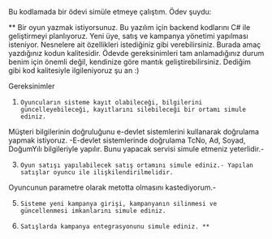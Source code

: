 Bu kodlamada bir ödevi simüle etmeye çalıştım. Ödev şuydu:

** Bir oyun yazmak istiyorsunuz. Bu yazılım için backend kodlarını C# ile geliştirmeyi planlıyoruz. Yeni üye, satış ve kampanya yönetimi yapılması isteniyor. Nesnelere ait özellikleri istediğiniz gibi verebilirsiniz. Burada amaç yazdığınız kodun kalitesidir. Ödevde gereksinimleri tam anlamadığınız durum benim için önemli değil, kendinize göre mantık geliştirebilirsiniz. Dediğim gibi kod kalitesiyle ilgileniyoruz şu an :)



Gereksinimler

1.     Oyuncuların sisteme kayıt olabileceği, bilgilerini güncelleyebileceği, kayıtlarını silebileceği bir ortamı simule ediniz.
Müşteri bilgilerinin doğruluğunu e-devlet sistemlerini kullanarak doğrulama yapmak istiyoruz. -E-devlet sistemlerinde doğrulama TcNo, Ad, Soyad, DoğumYılı bilgileriyle yapılır. 
Bunu yapacak servisi simule etmeniz yeterlidir.-

3.     Oyun satışı yapılabilecek satış ortamını simule ediniz.- Yapılan satışlar oyuncu ile ilişkilendirilmelidir.
 Oyuncunun parametre olarak metotta olmasını kastediyorum.-

5.     Sisteme yeni kampanya girişi, kampanyanın silinmesi ve güncellenmesi imkanlarını simule ediniz.

6.     Satışlarda kampanya entegrasyonunu simule ediniz. **
